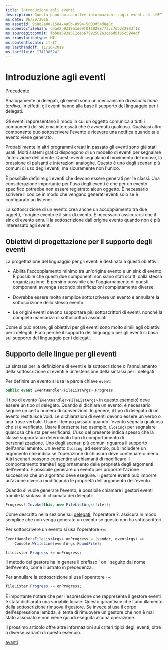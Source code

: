 ```yaml
---
title: Introduzione agli eventi
description: Questa panoramica offre informazioni sugli eventi di .NET Core e sugli obiettivi di progettazione del linguaggio per gli eventi.
ms.date: 06/20/2016
ms.assetid: 9b8d2a00-1584-4a5b-8994-5003d54d8e0c
ms.openlocfilehash: ceae2b9319a1de9f01102987735c7db2c2883f18
ms.sourcegitcommit: fbb8a593a511ce667992502a3ce6d8f65c594edf
ms.translationtype: MT
ms.contentlocale: it-IT
ms.lasthandoff: 11/16/2019
ms.locfileid: "74138524"
---
```

# <a name="introduction-to-events"></a>Introduzione agli eventi

[Precedente](delegates-patterns.md)

Analogamente ai delegati, gli eventi sono un meccanismo di *associazione tardiva*. In effetti, gli eventi hanno alla base il supporto del linguaggio per i delegati.

Gli eventi rappresentano il modo in cui un oggetto comunica a tutti i componenti del sistema interessati che è avvenuto qualcosa. Qualsiasi altro componente può sottoscrivere l'evento e ricevere una notifica quando tale evento viene generato.

Probabilmente in altri programmi creati in passato gli eventi sono già stati usati. Molti sistemi grafici dispongono di un modello di eventi per segnalare l'interazione dell'utente. Questi eventi segnalano il movimento del mouse, la pressione di pulsanti e interazioni analoghe. Questo è uno degli scenari più comuni di uso degli eventi, ma sicuramente non l'unico.

È possibile definire gli eventi che devono essere generati per le classi. Una considerazione importante per l'uso degli eventi è che per un evento specifico potrebbe non essere registrato alcun oggetto. È necessario scrivere il codice in modo che vengano generati eventi solo se è configurato un listener.

La sottoscrizione di un evento crea anche un accoppiamento tra due oggetti, l'origine evento e il sink di evento. È necessario assicurarsi che il sink di evento annulli la sottoscrizione dall'origine evento quando non è più interessato agli eventi.

## <a name="design-goals-for-event-support"></a>Obiettivi di progettazione per il supporto degli eventi

La progettazione del linguaggio per gli eventi è destinata a questi obiettivi:

- Abilita l'accoppiamento minimo tra un'origine evento e un sink di evento. È possibile che questi due componenti non siano stati scritti dalla stessa organizzazione. È persino possibile che l'aggiornamento di questi componenti avvenga secondo pianificazioni completamente diverse.

- Dovrebbe essere molto semplice sottoscrivere un evento e annullare la sottoscrizione dello stesso evento.

- Le origini eventi devono supportare più sottoscrittori di eventi. nonché la completa mancanza di sottoscrittori associati.

Come si può notare, gli obiettivi per gli eventi sono molto simili agli obiettivi per i delegati.
Ecco perché il supporto del linguaggio per gli eventi si basa sul supporto del linguaggio per i delegati.

## <a name="language-support-for-events"></a>Supporto delle lingue per gli eventi

La sintassi per la definizione di eventi e la sottoscrizione o l'annullamento della sottoscrizione di eventi è un'estensione della sintassi per i delegati.

Per definire un evento si usa la parola chiave `event`:

```csharp
public event EventHandler<FileListArgs> Progress;
```

Il tipo di evento (`EventHandler<FileListArgs>` in questo esempio) deve essere un tipo di delegato. Quando si dichiara un evento, è necessario seguire un certo numero di convenzioni. In genere, il tipo di delegato di un evento restituisce void.
Le dichiarazioni di eventi devono essere un verbo o una frase verbale.
Usare il tempo passato quando l'evento segnala qualcosa che si è verificato. Usare il presente (ad esempio, `Closing`) per segnalare qualcosa che sta per verificarsi. L'uso del presente indica spesso che la classe supporta un determinato tipo di comportamento di personalizzazione. Uno degli scenari più comuni riguarda il supporto dell'annullamento. Un evento `Closing`, ad esempio, può includere un argomento che indica se l'operazione di chiusura deve continuare o meno.  Altri scenari possono consentire ai chiamanti di modificare il comportamento tramite l'aggiornamento delle proprietà degli argomenti dell'evento. È possibile generare un evento per proporre l'azione successiva che un algoritmo deve eseguire. Il gestore eventi può imporre un'azione diversa modificando le proprietà dell'argomento dell'evento.

Quando si vuole generare l'evento, è possibile chiamare i gestori eventi tramite la sintassi di chiamata dei delegati:

```csharp
Progress?.Invoke(this, new FileListArgs(file));
```

Come descritto nella sezione sui [delegati](delegates-patterns.md), l'operatore ?.
assicura in modo semplice che non venga generato un evento se questo non ha sottoscrittori.
 
Per sottoscrivere un evento si usa l'operatore `+=`:

```csharp
EventHandler<FileListArgs> onProgress = (sender, eventArgs) => 
    Console.WriteLine(eventArgs.FoundFile);

fileLister.Progress += onProgress;
```

Il metodo del gestore ha in genere il prefisso ' on ' seguito dal nome dell'evento, come illustrato in precedenza.

Per annullare la sottoscrizione si usa l'operatore `-=`:

```csharp
fileLister.Progress -= onProgress;
```

È importante notare che per l'espressione che rappresenta il gestore eventi è stata dichiarata una variabile locale. Questo garantisce che l'annullamento della sottoscrizione rimuova il gestore.
Se invece si usa il corpo dell'espressione lambda, si tenta di rimuovere un gestore che non è mai stato associato e non viene quindi eseguita alcuna operazione.

Il prossimo articolo offre altre informazioni sui criteri tipici degli eventi, oltre a diverse varianti di questo esempio.

[avanti](event-pattern.md)
